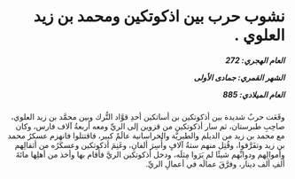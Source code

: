 <h1 dir="rtl">نشوب حرب بين اذكوتكين ومحمد بن زيد العلوي .</h1>

<h5 dir="rtl">العام الهجري:  272

الشهر القمري: جمادى الأولى

العام الميلادي: 885</h5>

<p dir="rtl">وقَعَت حربٌ شديدة بين أذكوتكين بن أساتكين أحدِ قوَّاد التُّرك وبين محمَّد بن زيد العلوي، صاحِبِ طبرستان، ثم سار أذكوتكين من قزوين إلى الريِّ ومعه أربعةُ آلاف فارس، وكان مع محمد بن زيد من الديلم والطبريَّة والخراسانية عالَمٌ كبير، فاقتتلوا فانهزم عسكرُ محمد بن زيد وتفَرَّقوا، وقُتِل منهم ستةُ آلافٍ وأُسِرَ ألفانِ، وغَنِمَ أذكوتكين وعسكَرُه من أثقالِهم وأموالِهم ودوابِّهم شيئًا لم يَرَوا مِثلَه، ودخل أذكوتكين الريَّ فأقام بها وأخذ من أهلِها مائةَ ألفِ ألف دينار، وفرَّقَ عمالَه في أعمالِ الريِّ.</p></br>
